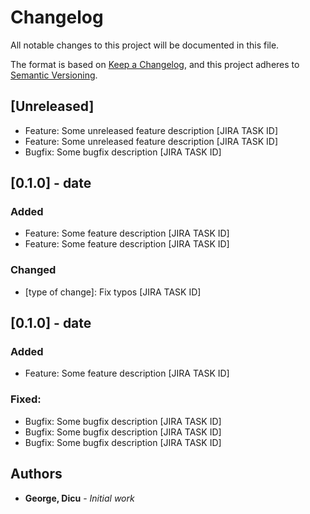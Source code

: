 # Changelog

All notable changes to this project will be documented in this file.

The format is based on [Keep a Changelog], and this project adheres to [Semantic Versioning].

## [Unreleased]
- Feature: Some unreleased feature description [JIRA TASK ID]
- Feature: Some unreleased feature description [JIRA TASK ID]
- Bugfix: Some bugfix description [JIRA TASK ID]

## [0.1.0] - date

### Added
- Feature: Some feature description [JIRA TASK ID]
- Feature: Some feature description [JIRA TASK ID]

### Changed
- [type of change]: Fix typos  [JIRA TASK ID]

## [0.1.0] - date

### Added
- Feature: Some feature description [JIRA TASK ID]

### Fixed:
- Bugfix: Some bugfix description [JIRA TASK ID]
- Bugfix: Some bugfix description [JIRA TASK ID]
- Bugfix: Some bugfix description [JIRA TASK ID]

## Authors
* **George, Dicu** - *Initial work*

[Keep a Changelog]:https://keepachangelog.com/en/1.0.0/
[Semantic Versioning]:https://semver.org/spec/v2.0.0.html